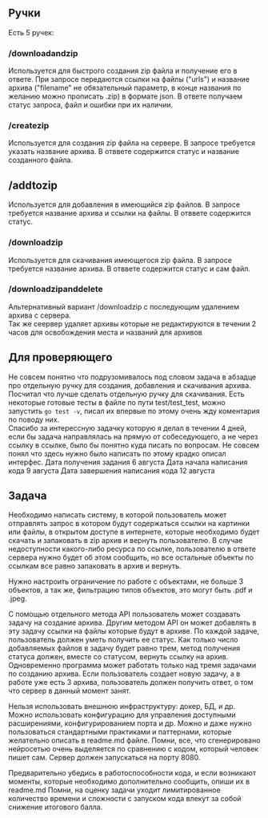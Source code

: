 ## Ручки  
Есть 5 ручек:  
### /downloadandzip
Используется для быстрого создания zip файла и получение его в ответе.
При запросе передаются ссылки на файлы ("urls") и название архива ("filename" не обязательный параметр, в конце названия по желанию можно прописать .zip) в формате json. 
В ответе получаем статус запроса, файл и ошибки при их наличии.
### /createzip
Используется для создания zip файла на сервере. В запросе требуется указать название архива.
В отввете содержится статус и название созданного файла.
## /addtozip  
Используется для добавления в имеющийся zip файлов. В запросе требуется название архива и ссылки на файлы.
В отввете содержится статус.
### /downloadzip  
Используется для скачивания имеющегося zip файла. В запросе требуется название архива.
В отввете содержится статус и сам файл.
### /downloadzipanddelete
Альтернативный вариант /downloadzip с последующим удалением архива с сервера.  
Так же сеервер удаляет архивы которые не редактируются в течении 2 часов для освобождения места и названий для архивов

## Для проверяющего
Не совсем понятно что подрузомивалось под словом задача в абзадце про отдельную ручку для создания, добавления и скачивания архива.
Посчитал что лучше сделать отдельную ручку для скачивания.
Есть некоторые готовые тесты в файле по пути test/test_test, можно запустить `go test -v`, писал их впервые по этому очень жду коментария по поводу них.  
Спасибо за интерессную задачку которую я делал в течении 4 дней, если бы задача направлялась на прямую от собеседующего, а не через ссылку в ссылке, было бы понятно куда писать по вопросам.
Не совсем понял что здесь нужно было написать по этому крадко описал интерфес.
Дата получения задания 6 августа
Дата начала написания кода 9 августа
Дата завершения написания кода 12 августа

## Задача
Необходимо написать систему, в которой пользователь может отправлять запрос в котором будут содержаться ссылки на картинки или файлы, в открытом доступе в интернете, которые необходимо будет скачать и запаковать в zip архив и вернуть пользователю. В случае недоступности какого-либо ресурса по ссылке, пользователю в ответе сервера нужно будет об этом сообщить, но все остальные объекты по ссылкам все равно запаковать в архив и вернуть.

Нужно настроить ограничение по работе с объектами, не больше 3 объектов, а так же, фильтрацию типов объектов, это могут быть .pdf и .jpeg.

С помощью отдельного метода API пользователь может создавать задачу на создание архива. Другим методом API он может добавлять в эту задачу ссылки на файлы которые будут в архиве. По каждой задаче, пользователь должен уметь получить ее статус. Как только число добавляемых файлов в задачу будет равно трем, метод получения статуса должен, вместе со статусом, вернуть ссылку на архив. 
Одновременно программа может работать только над тремя задачами по созданию архива. Если пользователь создает новую задачу, а в работе уже есть 3 архива, пользователь должен получить ответ, о том что сервер в данный момент занят.

Нельзя использовать внешнюю инфраструктуру: докер, БД, и др. Можно использовать конфигурацию для управления доступными расширениями, конфигурированием порта и др. Можно и даже нужно пользоваться стандартными практиками и паттернами, которые желательно описать в readme.md файле. Помни, все, что сгенерировано нейросетью очень выделяется по сравнению с кодом, который человек пишет сам.
Сервер должен запускаться на порту 8080.

Предварительно убедись в работоспособности кода, и если возникают моменты, которые необходимо дополнительно сообщить, опиши их в readme.md Помни, на оценку задачи уходит лимитированное количество времени и сложности с запуском кода влекут за собой снижение итогового балла.




